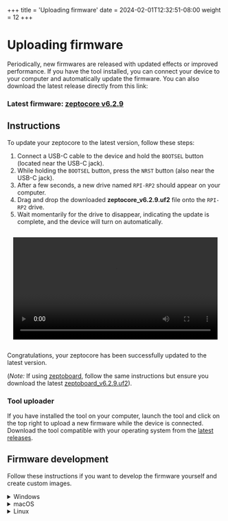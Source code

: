 +++
title = 'Uploading firmware'
date = 2024-02-01T12:32:51-08:00
weight = 12
+++

# Uploading firmware

Periodically, new firmwares are released with updated effects or improved performance. If you have the tool installed, you can connect your device to your computer and automatically update the firmware. You can also download the latest release directly from this link:

### Latest firmware: **[zeptocore v6.2.9](https://github.com/schollz/_core/releases/download/v6.2.9/zeptocore_v6.2.9.uf2)**

## Instructions

To update your zeptocore to the latest version, follow these steps:

1. Connect a USB-C cable to the device and hold the `BOOTSEL` button (located near the USB-C jack).
2. While holding the `BOOTSEL` button, press the `NRST` button (also near the USB-C jack).
3. After a few seconds, a new drive named `RPI-RP2` should appear on your computer.
4. Drag and drop the downloaded **zeptocore_v6.2.9.uf2** file onto the `RPI-RP2` drive.
5. Wait momentarily for the drive to disappear, indicating the update is complete, and the device will turn on automatically.


<div style="max-width: 100%; overflow: hidden; padding: 1em; display: flex; justify-content: center;">
<video controls style="width: 100%; height: auto; max-width: 600px;">
    <source src="/img/button.webm" type="video/webm" />
    Your browser does not support the video tag.
</video>
</div>

Congratulations, your zeptocore has been successfully updated to the latest version. 

(_Note:_ If using [zeptoboard](#zeptoboard), follow the same instructions but ensure you download the latest [zeptoboard_v6.2.9.uf2](https://github.com/schollz/_core/releases/download/v6.2.9/zeptoboard_v6.2.9.uf2)).

### Tool uploader

If you have installed the tool on your computer, launch the tool and click on the top right to upload a new firmware while the device is connected. Download the tool compatible with your operating system from the [latest releases](https://github.com/schollz/_core/releases/latest).

## Firmware development


Follow these instructions if you want to develop the firmware yourself and create custom images.

<details><summary>Windows</summary>

Install WSL 2

```
$ wsl --set-default-version 2
$ wsl --install Ubuntu
```

Then restart computer and run 

```
$ wsl --install
```

That should start your system. Then you can follow the Linux directions.

</details>


<details><summary>macOS</summary>


First install homebrew:

```
/bin/bash -c "$(curl -fsSL https://raw.githubusercontent.com/Homebrew/install/master/install.sh)"
```

You will need to add Homebrew to your PATH. Do so by running the following two commands:

```
which brew
```

will tell you which path your brew is on. then

```
echo 'eval "$([path to homebrew from command above] shellenv)"' >> /Users/USERNAME/.zprofile (remembering to substitute your username)
eval "$(/opt/homebrew/bin/brew shellenv)"
```

Now you can install the toolchain:

```
brew install cmake python
brew tap ArmMbed/homebrew-formulae
brew install gcc-arm-embedded
```

Now clone the repo and install the Pico SDK

```
git clone https://github.com/schollz/_core
cd _core
export PICO_SDK_PATH=$(pwd)/pico-sdk
git clone -b master https://github.com/raspberrypi/pico-sdk.git
cd pico-sdk && git checkout 1.5.1 && git submodule update --init && cd ..
```

Now you should be able to build zeptocore:

```
make clean zeptocore
```

</details>

<details><summary>Linux</summary>

Install the pre-requisites:

```
sudo apt install cmake gcc-arm-none-eabi \
    libnewlib-arm-none-eabi \
    libstdc++-arm-none-eabi-newlib \
    git python3 g++
sudo -H python3 -m pip install numpy \
    matplotlib tqdm icecream librosa click
```

Clone this repo and install the Pico SDK:

```
git clone https://github.com/schollz/_core
cd _core
git clone https://github.com/raspberrypi/pico-sdk
cd pico-sdk && git checkout 1.5.1 && git submodule update --init && cd ..
export PICO_SDK_PATH=$(pwd)/pico-sdk
```

Do a build:

```
make clean zeptocore
```

(replace 'zeptocore' with 'ectocore' or 'zeptoboard' if you are building a different image)

</details>
